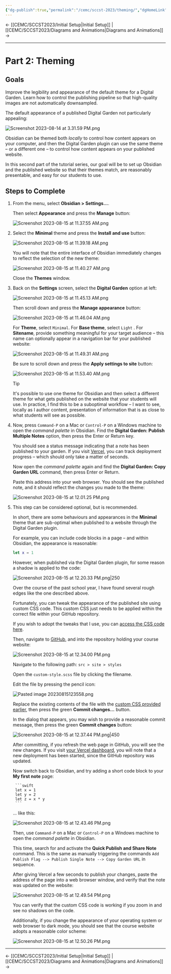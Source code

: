 ```yaml
---
{"dg-publish":true,"permalink":"/cemc/sccst-2023/theming/","dgHomeLink":false}
---
```



← [[CEMC/SCCST2023/Initial Setup\|Initial Setup]] | [[CEMC/SCCST2023/Diagrams and Animations\|Diagrams and Animations]] →

---

# Part 2: Theming

## Goals

Improve the legibility and appearance of the default theme for a Digital Garden. Learn how to control the publishing pipeline so that high-quality images are not automatically downsampled.

The default appearance of a published Digital Garden not particularly appealing:

![Screenshot 2023-08-14 at 3.31.59 PM.png](/img/user/Attachments/Screenshot%202023-08-14%20at%203.31.59%20PM.png)

Obsidian can be themed both *locally* to control how content appears on your computer, and then the Digital Garden plugin can use the same theme – or a different one – to control how content appears on your published website.

In this second part of the tutorial series, our goal will be to set up Obsidian and the published website so that their themes match, are reasonably presentable, and easy for our students to use.

## Steps to Complete

1. From the menu, select **Obsidian > Settings...**.
   
   Then select **Appearance** and press the **Manage** button:
   
   ![Screenshot 2023-08-15 at 11.37.55 AM.png](/img/user/Attachments/Screenshot%202023-08-15%20at%2011.37.55%20AM.png)
   
2. Select the **Minimal**  theme and press the **Install and use** button:
   
   ![Screenshot 2023-08-15 at 11.39.18 AM.png](/img/user/Attachments/Screenshot%202023-08-15%20at%2011.39.18%20AM.png)
   
   You will note that the entire interface of Obsidian immediately changes to reflect the selection of the new theme:
   
   ![Screenshot 2023-08-15 at 11.40.27 AM.png](/img/user/Attachments/Screenshot%202023-08-15%20at%2011.40.27%20AM.png)
   
   Close the **Themes** window.
   
3. Back on the **Settings** screen, select the **Digital Garden** option at left:
   
   ![Screenshot 2023-08-15 at 11.45.13 AM.png](/img/user/Attachments/Screenshot%202023-08-15%20at%2011.45.13%20AM.png)
   
   Then scroll down and press the **Manage appearance** button:
   
   ![Screenshot 2023-08-15 at 11.46.04 AM.png](/img/user/Attachments/Screenshot%202023-08-15%20at%2011.46.04%20AM.png)
   
   For **Theme**, select `Minimal`. For **Base theme**, select `Light` . For **Sitename**, provide something meaningful for your target audience – this name can optionally appear in a navigation bar for your published website:
   
   ![Screenshot 2023-08-15 at 11.49.31 AM.png](/img/user/Attachments/Screenshot%202023-08-15%20at%2011.49.31%20AM.png)
   
   Be sure to scroll down and press the **Apply settings to site** button:
   
   ![Screenshot 2023-08-15 at 11.53.40 AM.png](/img/user/Attachments/Screenshot%202023-08-15%20at%2011.53.40%20AM.png)
   
   > [!TIP]
   > It's possible to use one theme for Obsidian and then select a different theme for what gets published on the website that your students will use. In practice, I find this to be a suboptimal workflow – I want to see, locally as I author content, presentation of information that is as close to what students will see as possible.

4. Now, press `Command-P` on a Mac or `Control-P` on a Windows machine to open the *command palette* in Obsidian. Find the **Digital Garden: Publish Multiple Notes** option, then press the Enter or Return key.
   
   You should see a status message indicating that a note has been published to your garden. If you visit [Vercel](https://vercel.com/), you can track deployment progress – which should only take a matter of seconds.
   
   Now open the *command palette* again and find the **Digital Garden: Copy Garden URL** command, then press Enter or Return.
    
    Paste this address into your web browser. You should see the published note, and it should reflect the changes you made to the theme:
    
    ![Screenshot 2023-08-15 at 12.01.25 PM.png](/img/user/Attachments/Screenshot%202023-08-15%20at%2012.01.25%20PM.png)

5. This step can be considered optional, but is recommended.
   
   In short, there are some behaviours and appearances in the **Minimal** theme that are sub-optimal when published to a website through the Digital Garden plugin.
   
   For example, you can include code blocks in a page – and within Obsidian, the appearance is reasonable:
   
	```swift
	let x = 1   
	```
   
   However, when published via the Digital Garden plugin, for some reason a shadow is applied to the code:
   
   ![Screenshot 2023-08-15 at 12.20.33 PM.png|250](/img/user/Attachments/Screenshot%202023-08-15%20at%2012.20.33%20PM.png)
   
   Over the course of the past school year, I have found several rough edges like the one described above.
   
   Fortunately, you can tweak the appearance of the published site using custom CSS code. This custom CSS just needs to be applied within the correct file within your GitHub repository.
   
   If you wish to adopt the tweaks that I use, you can [access the CSS code here](https://gist.githubusercontent.com/russellgordon/f58d88f5a3aad819d1fcd371e534ab95/raw/23d7874ae5608d85da82e71766164dd9030900fd/custom-style.css).
   
   Then, navigate to [GitHub](https://github.com/), and into the repository holding your course website:
   
   ![Screenshot 2023-08-15 at 12.34.00 PM.png](/img/user/Attachments/Screenshot%202023-08-15%20at%2012.34.00%20PM.png)
   
   Navigate to the following path: `src > site > styles`
   
   Open the `custom-style.scss` file by clicking the filename.
   
   Edit the file by pressing the pencil icon:
   
   ![Pasted image 20230815123558.png](/img/user/Attachments/Pasted%20image%2020230815123558.png)
   
   Replace the existing contents of the file with the [custom CSS provided earlier](https://gist.githubusercontent.com/russellgordon/f58d88f5a3aad819d1fcd371e534ab95/raw/23d7874ae5608d85da82e71766164dd9030900fd/custom-style.css), then press the green **Commit changes...** button. 
   
   In the dialog that appears, you may wish to provide a reasonable commit message, then press the green **Commit changes** button:
   
   ![Screenshot 2023-08-15 at 12.37.44 PM.png|450](/img/user/Attachments/Screenshot%202023-08-15%20at%2012.37.44%20PM.png)
   
   After committing, if you refresh the web page in GitHub, you will see the new changes. If you visit [your Vercel dashboard](https://vercel.com/dashboard), you will note that a new deployment has been started, since the GitHub repository was updated.
   
   Now switch back to Obsidian, and try adding a short code block to your **My first note** page:
   
		```swift
		let x = 1
		let y = 2
		let z = x * y
		```
	... like this:
	
	 ![Screenshot 2023-08-15 at 12.43.46 PM.png](/img/user/Attachments/Screenshot%202023-08-15%20at%2012.43.46%20PM.png)
	 
	 Then, use `Command-P` on a Mac or `Control-P` on a Windows machine to open the *command palette* in Obsidian.
	 
	 This time, search for and activate the **Quick Publish and Share Note** command. This is the same as manually triggering the commands `Add Publish Flag --> Publish Single Note --> Copy Garden URL` in sequence.
	 
	 After giving Vercel a few seconds to publish your changes, paste the address of the page into a web browser window, and verify that the note was updated on the website:
	 
	 ![Screenshot 2023-08-15 at 12.49.54 PM.png](/img/user/Attachments/Screenshot%202023-08-15%20at%2012.49.54%20PM.png)
	 
	 You can verify that the custom CSS code is working if you zoom in and see no shadows on the code.
	 
	 Additionally, if you change the appearance of your operating system or web browser to dark mode, you should see that the course website adopts a reasonable color scheme:
	 
	 ![Screenshot 2023-08-15 at 12.50.26 PM.png](/img/user/Attachments/Screenshot%202023-08-15%20at%2012.50.26%20PM.png)
	

---

← [[CEMC/SCCST2023/Initial Setup\|Initial Setup]] | [[CEMC/SCCST2023/Diagrams and Animations\|Diagrams and Animations]] →

